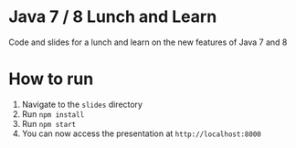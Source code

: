 # Java 7 / 8 Lunch and Learn
Code and slides for a lunch and learn on the new features of Java 7 and 8

# How to run
1. Navigate to the `slides` directory
2. Run `npm install`
3. Run `npm start`
4. You can now access the presentation at `http://localhost:8000`
